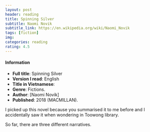 ```yaml
---
layout: post
header: reading
title: Spinning Silver
subtitle: Naomi Novik
subtitle_link: https://en.wikipedia.org/wiki/Naomi_Novik
tags: [fiction]
img: 
categories: reading
rating: 4.5
---
```


<h4 class="post-more">Information</h4>

- **Full title**: Spinning Silver
- **Version I read**: English
- **Title in Vietnamese**: 
- **Genre**: Fictions.
- **Author**: [Naomi Novik]
- **Published**: 2018 (MACMILLAN).



I picked up this novel because you summarised it to me before and I accidentally saw it when wondering in Toowong library.

So far, there are three different narratives.

